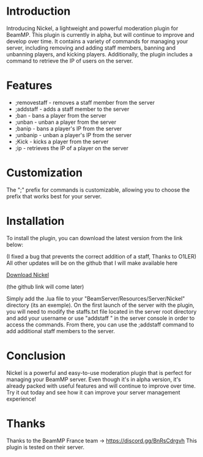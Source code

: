 # Introduction

Introducing Nickel, a lightweight and powerful moderation plugin for BeamMP. This plugin is currently in alpha, but will continue to improve and develop over time. It contains a variety of commands for managing your server, including removing and adding staff members, banning and unbanning players, and kicking players. Additionally, the plugin includes a command to retrieve the IP of users on the server.

# Features
- ;removestaff - removes a staff member from the server
- ;addstaff - adds a staff member to the server
- ;ban - bans a player from the server
- ;unban - unban a player from the server
- ;banip - bans a player's IP from the server
- ;unbanip - unban a player's IP from the server
- ;Kick - kicks a player from the server
- ;ip - retrieves the IP of a player on the server

# Customization
The ";" prefix for commands is customizable, allowing you to choose the prefix that works best for your server.

# Installation
To install the plugin, you can download the latest version from the link below:


(I fixed a bug that prevents the correct addition of a staff, Thanks to O1LER) All other updates will be on the github that I will make available here

[Download Nickel](https://cdn.discordapp.com/attachments/905419282169597963/1066036057528868966/main.lua)

(the github link will come later)

Simply add the .lua file to your "BeamServer/Resources/Server/Nickel" directory (its an exemple). On the first launch of the server with the plugin, you will need to modify the staffs.txt file located in the server root directory and add your username or use "addstaff <username>" in the server console in order to access the commands. From there, you can use the ;addstaff command to add additional staff members to the server.

# Conclusion
Nickel is a powerful and easy-to-use moderation plugin that is perfect for managing your BeamMP server. Even though it's in alpha version, it's already packed with useful features and will continue to improve over time. Try it out today and see how it can improve your server management experience!

# Thanks
Thanks to the BeamMP France team -> https://discord.gg/BnRsCdrgvh
This plugin is tested on their server.
